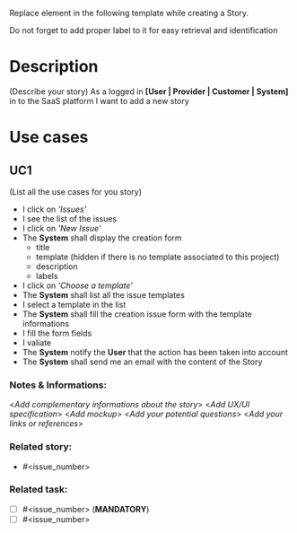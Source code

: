 Replace element in the following template while creating a Story.

Do not forget to add proper label to it for easy retrieval and identification

# Description

(Describe your story)
As a logged in **[User | Provider | Customer | System]** in to the SaaS platform I want to add a new story

# Use cases

## UC1
(List all the use cases for you story)
- I click on _'Issues'_
- I see the list of the issues
- I click on _'New Issue'_
- The **System** shall display the creation form
    - title
    - template (hidden if there is no template associated to this project)
    - description
    - labels
- I click on _'Choose a template'_
- The **System** shall list all the issue templates
- I select a template in the list
- The **System** shall fill the creation issue form with the template informations
- I fill the form fields
- I valiate
- The **System** notify the **User** that the action has been taken into account
- The **System** shall send me an email with the content of the Story

### Notes & Informations:
<*Add complementary informations about the story*>
<*Add UX/UI specification*>
<*Add mockup*>
<*Add your potential questions*>
<*Add your links or references*>

### Related story:
- #<issue_number>

### Related task:
- [ ] #<issue_number> (**MANDATORY**)
- [ ] #<issue_number>
